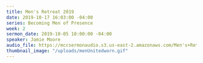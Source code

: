 ```yaml
---
title: Men's Retreat 2019
date: 2019-10-17 16:03:00 -04:00
series: Becoming Men of Presence
week: 2
sermon_date: 2019-10-05 10:00:00 -04:00
speaker: Jamie Moore
audio_file: https://mccsermonaudio.s3.us-east-2.amazonaws.com/Men's+Retreat/Men's+Retreat+Saturday+Morning+Lesson+on+Being+Present+with+God.lite.mp3
thumbnail_image: "/uploads/menUnitedworn.gif"
---
```


